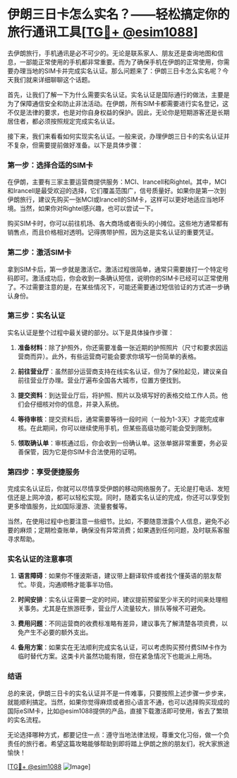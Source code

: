 # 伊朗三日卡怎么实名？——轻松搞定你的旅行通讯工具[[TG💪+ @esim1088](https://t.me/s/esim1088)]

去伊朗旅行，手机通讯是必不可少的。无论是联系家人、朋友还是查询地图和信息，一部能正常使用的手机都非常重要。而为了确保手机在伊朗的正常使用，你需要办理当地的SIM卡并完成实名认证。那么问题来了：伊朗三日卡怎么实名呢？今天我们就来详细聊聊这个话题。

首先，让我们了解一下为什么需要实名认证。实名认证是国际通行的做法，主要是为了保障通信安全和防止非法活动。在伊朗，所有SIM卡都需要进行实名登记，这不仅是法律的要求，也是对你自身权益的保护。因此，无论你是短期游客还是长期居住者，都必须按照规定完成实名认证。

接下来，我们来看看如何实现实名认证。一般来说，办理伊朗三日卡的实名认证并不复杂，但需要提前做好准备。以下是具体步骤：

### 第一步：选择合适的SIM卡
在伊朗，主要有三家主要运营商提供服务：MCI、Irancell和Rightel。其中，MCI和Irancell是最受欢迎的选择，它们覆盖范围广，信号质量好。如果你是第一次到伊朗旅行，建议先购买一张MCI或Irancell的SIM卡，这样可以更好地适应当地环境。当然，如果你对Rightel感兴趣，也可以尝试一下。

购买SIM卡时，你可以前往机场、各大商场或者街头的小摊位。这些地方通常都有销售点，而且价格相对透明。记得携带护照，因为这是实名认证的重要凭证。

### 第二步：激活SIM卡
拿到SIM卡后，第一步就是激活它。激活过程很简单，通常只需要拨打一个特定号码即可。激活成功后，你会收到一条确认短信，说明你的SIM卡已经可以正常使用了。不过需要注意的是，在某些情况下，可能还需要通过短信验证的方式进一步确认身份。

### 第三步：实名认证
实名认证是整个过程中最关键的部分。以下是具体操作步骤：

1. **准备材料**：除了护照外，你还需要准备一张近期的护照照片（尺寸和要求因运营商而异）。此外，有些运营商可能会要求你填写一份简单的表格。
   
2. **前往营业厅**：虽然部分运营商支持在线实名认证，但为了保险起见，建议亲自前往营业厅办理。营业厅遍布全国各大城市，位置方便找到。

3. **提交资料**：到达营业厅后，将护照、照片以及填写好的表格交给工作人员。他们会仔细核对你的信息，并录入系统。

4. **等待审核**：提交资料后，通常需要等待一段时间（一般为1-3天）才能完成审核。在此期间，你可以继续使用手机，但某些高级功能可能会受到限制。

5. **领取确认单**：审核通过后，你会收到一份确认单。这张单据非常重要，务必妥善保管，因为它是你SIM卡合法使用的证明。

### 第四步：享受便捷服务
完成实名认证后，你就可以尽情享受伊朗的移动网络服务了。无论是打电话、发短信还是上网冲浪，都可以轻松实现。同时，随着实名认证的完成，你还可以享受到更多增值服务，比如国际漫游、流量套餐等。

当然，在使用过程中也要注意一些细节。比如，不要随意泄露个人信息，避免不必要的麻烦；定期检查账单，确保没有异常消费；如果遇到任何问题，及时联系客服寻求帮助。

### 实名认证的注意事项

1. **语言障碍**：如果你不懂波斯语，建议带上翻译软件或者找个懂英语的朋友帮忙。毕竟，沟通顺畅才能事半功倍。

2. **时间安排**：实名认证需要一定的时间，建议提前预留至少半天的时间来处理相关事务。尤其是在旅游旺季，营业厅人流量较大，排队等候不可避免。

3. **费用问题**：不同运营商的收费标准略有差异，建议事先了解清楚各项资费，以免产生不必要的额外支出。

4. **备用方案**：如果实在无法顺利完成实名认证，可以考虑购买预付费SIM卡作为临时替代方案。这类卡片虽然功能有限，但在紧急情况下也能派上用场。

### 结语

总的来说，伊朗三日卡的实名认证并不是一件难事，只要按照上述步骤一步步来，就能顺利搞定。当然，如果你觉得麻烦或者担心语言不通，也可以选择购买现成的国际eSIM卡，比如@esim1088提供的产品，直接下载激活即可使用，省去了繁琐的实名流程。

无论选择哪种方式，都要记住一点：遵守当地法律法规，尊重文化习俗，做一个负责任的旅行者。希望这篇攻略能够帮助到即将踏上伊朗之旅的朋友们，祝大家旅途愉快！

[[TG💪+ @esim1088](https://t.me/s/esim1088) ![Image](https://i.postimg.cc/4NQfJmqS/Snipaste-2025-05-13-00-14-12.png)]